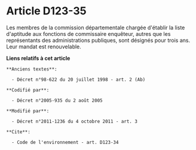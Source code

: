 # Article D123-35

Les membres de la commission départementale chargée d'établir la liste d'aptitude aux fonctions de commissaire enquêteur,
autres que les représentants des administrations publiques, sont désignés pour trois ans. Leur mandat est renouvelable.

**Liens relatifs à cet article**

	**Anciens textes**:

	  - Décret n°98-622 du 20 juillet 1998 - art. 2 (Ab)

	**Codifié par**:

	  - Décret n°2005-935 du 2 août 2005

	**Modifié par**:

	  - Décret n°2011-1236 du 4 octobre 2011 - art. 3

	**Cite**:

	  - Code de l'environnement - art. D123-34
